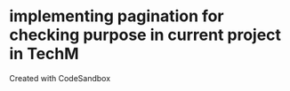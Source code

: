# implementing pagination for checking purpose in current project in TechM
Created with CodeSandbox
